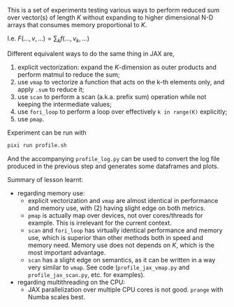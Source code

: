 This is a set of experiments testing various ways to perform reduced sum over vector(s) of length $K$ without expanding to higher dimensional N-D arrays that consumes memory proportional to $K$.

I.e. $F(\ldots, v, \ldots) = \sum_k f(\ldots, v_k, \ldots)$

Different equivalent ways to do the same thing in JAX are,

1. explicit vectorization: expand the $K$-dimension as outer products and perform matmul to reduce the sum;
2. use `vmap` to vectorize a function that acts on the k-th elements only, and apply `.sum` to reduce it;
3. use `scan` to perform a scan (a.k.a. prefix sum) operation while not keeping the intermediate values;
4. use `fori_loop` to perform a loop over effectively `k in range(K)` explicitly;
5. use `pmap`.

Experiment can be run with

```bash
pixi run profile.sh
```

And the accompanying `profile_log.py` can be used to convert the log file produced in the previous step and generates some dataframes and plots.

Summary of lesson learnt:

- regarding memory use:
    - explicit vectorization and `vmap` are almost identical in performance and memory use, with (2) having slight edge on both metrics.
    - `pmap` is actually map over devices, not over cores/threads for example. This is irrelevant for the current context.
    - `scan` and `fori_loop` has virtually identical performance and memory use, which is superior than other methods both in speed and memory need. Memory use does not depends on $K$, which is the most important advantage.
    - `scan` has a slight edge on semantics, as it can be written in a way very similar to `vmap`. See code (`profile_jax_vmap.py` and `profile_jax_scan.py`, etc. for examples).
- regarding multithreading on the CPU:
    - JAX parallelization over multiple CPU cores is not good. `prange` with Numba scales best.

